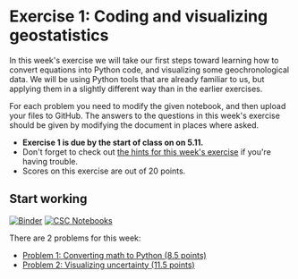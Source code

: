 # Exercise 1: Coding and visualizing geostatistics

In this week's exercise we will take our first steps toward learning how to convert equations into Python code, and visualizing some geochronological data.
We will be using Python tools that are already familiar to us, but applying them in a slightly different way than in the earlier exercises.

For each problem you need to modify the given notebook, and then upload your files to GitHub.
The answers to the questions in this week's exercise should be given by modifying the document in places where asked.

- **Exercise 1 is due by the start of class on on 5.11.**
- Don't forget to check out [the hints for this week's exercise](https://introqg.github.io/qg/lessons/L1/exercise-1.html) if you're having trouble.
- Scores on this exercise are out of 20 points.

## Start working

[![Binder](https://mybinder.org/badge.svg)](https://mybinder.org/v2/gh/introqg/notebooks/master?urlpath=lab)
[![CSC Notebooks](https://img.shields.io/badge/launch-CSC%20notebook-blue.svg)](https://notebooks.csc.fi/#/blueprint/80cecffe7ad84d6d94665f39887b3a32)

There are 2 problems for this week:

 - [Problem 1: Converting math to Python (8.5 points)](Exercise-1-problem-1.ipynb)
 - [Problem 2: Visualizing uncertainty (11.5 points)](Exercise-1-problem-2.ipynb)
